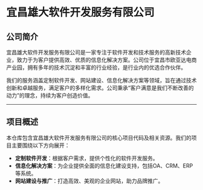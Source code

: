 # 宜昌雄大软件开发服务有限公司

## 公司简介

宜昌雄大软件开发服务有限公司是一家专注于软件开发和技术服务的高新技术企业，致力于为客户提供高效、优质的信息化解决方案。公司位于宜昌市欧亚达电商产业园，拥有多年的技术沉淀和丰富的行业经验，是行业内的优选合作伙伴。

我们的服务涵盖定制软件开发、网站建设、信息化解决方案等领域，旨在通过技术创新和卓越服务，满足客户的多样化需求。公司秉承“客户满意是我们不断改善的动力”的理念，持续为客户创造价值。

---

## 项目概述

本仓库包含宜昌雄大软件开发服务有限公司的核心项目代码及相关资源。我们的项目主要围绕以下方向展开：
- **定制软件开发**：根据客户需求，提供个性化的软件开发服务。
- **信息化解决方案**：为企业提供全面的信息化建设支持，包括OA、CRM、ERP等系统。
- **网站建设与推广**：打造高效、美观的企业网站，助力品牌推广。
